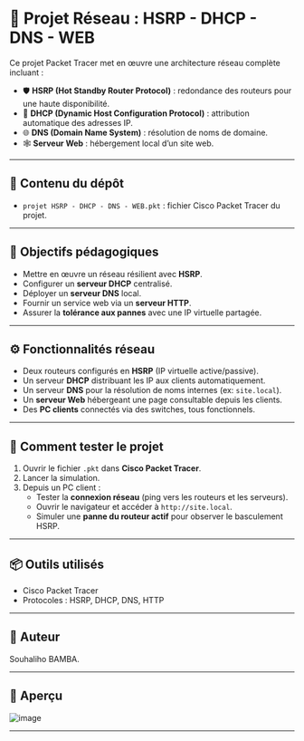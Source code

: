# 🧠 Projet Réseau : HSRP - DHCP - DNS - WEB

Ce projet Packet Tracer met en œuvre une architecture réseau complète incluant :

- 🛡️ **HSRP (Hot Standby Router Protocol)** : redondance des routeurs pour une haute disponibilité.
- 🧭 **DHCP (Dynamic Host Configuration Protocol)** : attribution automatique des adresses IP.
- 🌐 **DNS (Domain Name System)** : résolution de noms de domaine.
- 🕸️ **Serveur Web** : hébergement local d’un site web.

---

## 📁 Contenu du dépôt

- `projet HSRP - DHCP - DNS - WEB.pkt` : fichier Cisco Packet Tracer du projet.

---

## 🎯 Objectifs pédagogiques

- Mettre en œuvre un réseau résilient avec **HSRP**.
- Configurer un **serveur DHCP** centralisé.
- Déployer un **serveur DNS** local.
- Fournir un service web via un **serveur HTTP**.
- Assurer la **tolérance aux pannes** avec une IP virtuelle partagée.

---

## ⚙️ Fonctionnalités réseau

- Deux routeurs configurés en **HSRP** (IP virtuelle active/passive).
- Un serveur **DHCP** distribuant les IP aux clients automatiquement.
- Un serveur **DNS** pour la résolution de noms internes (ex: `site.local`).
- Un **serveur Web** hébergeant une page consultable depuis les clients.
- Des **PC clients** connectés via des switches, tous fonctionnels.

---

## 🚀 Comment tester le projet

1. Ouvrir le fichier `.pkt` dans **Cisco Packet Tracer**.
2. Lancer la simulation.
3. Depuis un PC client :
   - Tester la **connexion réseau** (ping vers les routeurs et les serveurs).
   - Ouvrir le navigateur et accéder à `http://site.local`.
   - Simuler une **panne du routeur actif** pour observer le basculement HSRP.

---

## 📦 Outils utilisés

- Cisco Packet Tracer
- Protocoles : HSRP, DHCP, DNS, HTTP

---

## 📝 Auteur

Souhaliho BAMBA.

---

## 📸 Aperçu 

![image](https://github.com/user-attachments/assets/3d324384-2bd0-4a17-bae6-0e8979e7a685)


---

